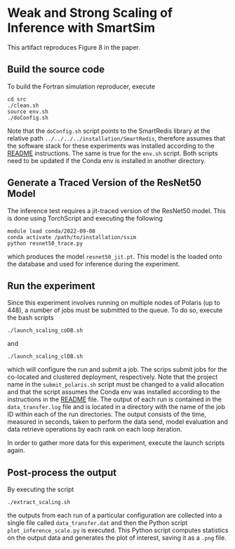 # Weak and Strong Scaling of Inference with SmartSim
This artifact reproduces Figure 8 in the paper.


## Build the source code
To build the Fortran simulation reproducer, execute
```
cd src
./clean.sh
source env.sh
./doConfig.sh
```

Note that the `doConfig.sh` script points to the SmartRedis library at the relative path `../../../../installation/SmartRedis`, therefore assumes that the software stack for these experiments was installed according to the [README](../../../README.md) instructions. The same is true for the `env.sh` script. Both scripts need to be updated if the Conda env is installed in another directory.

## Generate a Traced Version of the ResNet50 Model
The inference test requires a jit-traced version of the ResNet50 model. This is done using TorchScript and executing the following
```
module load conda/2022-09-08
conda activate /path/to/installation/ssim
python resnet50_trace.py
```
which produces the model `resnet50_jit.pt`. This model is the loaded onto the database and used for inference during the experiment.


## Run the experiment
Since this experiment involves running on multiple nodes of Polaris (up to 448), a number of jobs must be submitted to the queue.
To do so, execute the bash scripts
```
./launch_scaling_coDB.sh
```
and
```
./launch_scaling_clDB.sh
```
 which will configure the run and submit a job. The scrips submit jobs for the co-located and clustered deployment, respectively. Note that the project name in the `submit_polaris.sh` script must be changed to a valid allocation and that the script assumes the Conda env was installed according to the instructions in the [README](../../../README.md) file.
 The output of each run is contained in the `data_transfer.log` file and is located in a directory with the name of the job ID within each of the run directories. 
 The output consists of the time, measured in seconds, taken to perform the data send, model evaluation and data retrieve operations by each rank on each loop iteration.
 
 
 In order to gather more data for this experiment, execute the launch scripts again.
 
 ## Post-process the output
 By executing the script
 ```
 ./extract_scaling.sh
 ```
 the outputs from each run of a particular configuration are collected into a single file called `data_transfer.dat` and then the Python script `plot_inference_scale.py` is executed. 
 This Python script computes statistics on the output data and generates the plot of interest, saving it as a `.png` file.
 
